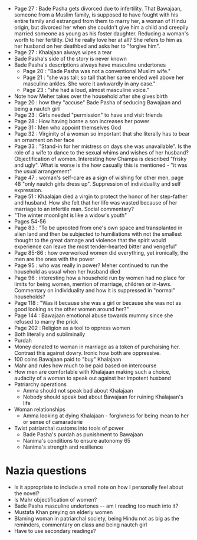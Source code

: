 - Page 27 : Bade Pasha gets divorced due to infertility. That Bawajaan, someone
  from a Muslim family, is supposed to have fought with his entire family and
  estranged from them to marry her, a woman of Hindu origin, but divorced her
  when she couldn't give him a child and creepily married someone as young as
  his foster daughter. Reducing a woman's worth to her fertility. Did he really
  love her at all? She refers to him as her husband on her deathbed and asks her
  to "forgive him". 
- Page 27 : Khalajaan always wipes a tear
- Bade Pasha's side of the story is never known
- Bade Pasha's descriptions always have masculine undertones
   + Page 20 : "Bade Pasha was not a conventional Muslim wife."
   + Page 21 : "she was tall; so tall that her saree ended well above her
     masculine ankles. She wore it awkwardly in any case."
   + Page 23 : "she had a loud, almost masculine voice."
- Note how Meher takes over the household after she gives birth
- Page 20 : how they "accuse" Bade Pasha of seducing Bawajaan and being a nautch
    girl
- Page 23 : Girls needed "permission" to have and visit friends
- Page 28 : How having borne a son increases her power
- Page 31 : Men who appoint themselves God
- Page 32 : Virginity of a woman so important that she literally has to bear an
    ornament on her face
- Page 33 : "Stand-in for her mistress on days she was unavailable". Is the role
    of a wife to dance to the sexual whims and wishes of her husband?
    Objectification of women.
    Interesting how Champa is described "frisky and ugly". What is worse is the
    how casually this is mentioned - "it was the usual arrangement"
- Page 47 : woman's self-care as a sign of wishing for other men, page 48 "only
    nautch girls dress up". Suppression of individuality and self expression.
- Page 51 : Khaalajan died a virgin to protect the honor of her step-father and
    husband. How she felt that her life was wasted because of her marriage to an
    infertile man. Social commentary?
- "The winter moonlight is like a widow's youth"
- Pages 54-56
- Page 83 : "To be uprooted from one's own space and transplanted in alien land
    and then be subjected to humiliations with not the smallest thought to the
    great damage and violence that the spirit would experience can leave the
    most tender-hearted bitter and vengeful"
- Page 85-86 : how overworked women did everything, yet ironically, the men are
  the ones with the power
- Page 95 : who was really in power? Meher continued to run the household as
    usual when her husband died
- Page 96 : interesting how a household run by women had no place for limits for
    being women, mention of marriage, children or in-laws. Commentary on
    individuality and how it is suppressed in "normal" households?
- Page 118 : "Was it because she was a girl or because she was not as good
    looking as the other women around her?"
- Page 144 : Bawajaan emotional abuse towards mummy since she refused to marry
    the prick
- Page 202 : Religion as a tool to oppress women
- Both literally and subliminally
- Purdah
- Money donated to woman in marriage as a token of purchaising her. Contrast
    this against dowry. Ironic how both are oppressive.
- 100 coins Bawajaan paid to "buy" Khalajaan
- Mahr and rules how much to be paid based on intercourse
- How men are comfortable with Khalajaan making such a choice, audacity of a
    woman to speak out against her impotent husband
- Patriarchy operations
    + Amma should not speak bad about Khalajaan
    + Nobody should speak bad about Bawajaan for ruining Khalajaan's life
- Woman relationships
    + Amma looking at dying Khalajaan - forgivness for being mean to her or
        sense of camaraderie
- Twist patriarchal customs into tools of power
    + Bade Pasha's purdah as punishment to Bawajaan
    + Nanima's conditions to ensure autonomy 65
    + Nanima's strength and resilience

# Nazia questions

- Is it appropriate to include a small note on how I personally feel about the
    novel?
- Is Mahr objectification of women?
- Bade Pasha masculine undertones -- am I reading too much into it?
- Mustafa Khan preying on elderly women
- Blaming woman in patriarchal society, being Hindu not as big as the reminders,
    commentary on class and being nautch girl
- Have to use secondary readings?
